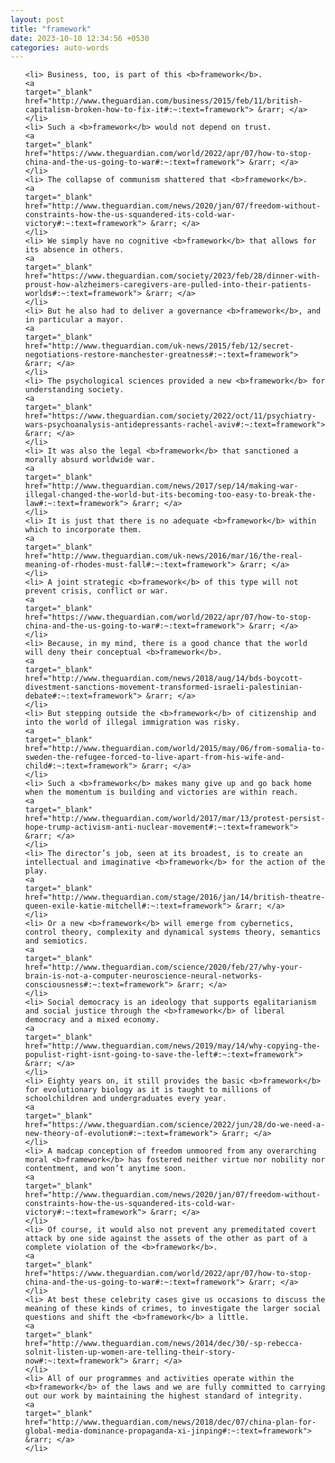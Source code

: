 ```yaml
---
layout: post
title: "framework"
date: 2023-10-10 12:34:56 +0530
categories: auto-words
---
```

<ol>

    <li> Business, too, is part of this <b>framework</b>.
    <a 
    target="_blank" 
    href="http://www.theguardian.com/business/2015/feb/11/british-capitalism-broken-how-to-fix-it#:~:text=framework"> &rarr; </a>
    </li>
    <li> Such a <b>framework</b> would not depend on trust.
    <a 
    target="_blank" 
    href="https://www.theguardian.com/world/2022/apr/07/how-to-stop-china-and-the-us-going-to-war#:~:text=framework"> &rarr; </a>
    </li>
    <li> The collapse of communism shattered that <b>framework</b>.
    <a 
    target="_blank" 
    href="http://www.theguardian.com/news/2020/jan/07/freedom-without-constraints-how-the-us-squandered-its-cold-war-victory#:~:text=framework"> &rarr; </a>
    </li>
    <li> We simply have no cognitive <b>framework</b> that allows for its absence in others.
    <a 
    target="_blank" 
    href="https://www.theguardian.com/society/2023/feb/28/dinner-with-proust-how-alzheimers-caregivers-are-pulled-into-their-patients-worlds#:~:text=framework"> &rarr; </a>
    </li>
    <li> But he also had to deliver a governance <b>framework</b>, and in particular a mayor.
    <a 
    target="_blank" 
    href="http://www.theguardian.com/uk-news/2015/feb/12/secret-negotiations-restore-manchester-greatness#:~:text=framework"> &rarr; </a>
    </li>
    <li> The psychological sciences provided a new <b>framework</b> for understanding society.
    <a 
    target="_blank" 
    href="https://www.theguardian.com/society/2022/oct/11/psychiatry-wars-psychoanalysis-antidepressants-rachel-aviv#:~:text=framework"> &rarr; </a>
    </li>
    <li> It was also the legal <b>framework</b> that sanctioned a morally absurd worldwide war.
    <a 
    target="_blank" 
    href="http://www.theguardian.com/news/2017/sep/14/making-war-illegal-changed-the-world-but-its-becoming-too-easy-to-break-the-law#:~:text=framework"> &rarr; </a>
    </li>
    <li> It is just that there is no adequate <b>framework</b> within which to incorporate them.
    <a 
    target="_blank" 
    href="http://www.theguardian.com/uk-news/2016/mar/16/the-real-meaning-of-rhodes-must-fall#:~:text=framework"> &rarr; </a>
    </li>
    <li> A joint strategic <b>framework</b> of this type will not prevent crisis, conflict or war.
    <a 
    target="_blank" 
    href="https://www.theguardian.com/world/2022/apr/07/how-to-stop-china-and-the-us-going-to-war#:~:text=framework"> &rarr; </a>
    </li>
    <li> Because, in my mind, there is a good chance that the world will deny their conceptual <b>framework</b>.
    <a 
    target="_blank" 
    href="http://www.theguardian.com/news/2018/aug/14/bds-boycott-divestment-sanctions-movement-transformed-israeli-palestinian-debate#:~:text=framework"> &rarr; </a>
    </li>
    <li> But stepping outside the <b>framework</b> of citizenship and into the world of illegal immigration was risky.
    <a 
    target="_blank" 
    href="http://www.theguardian.com/world/2015/may/06/from-somalia-to-sweden-the-refugee-forced-to-live-apart-from-his-wife-and-child#:~:text=framework"> &rarr; </a>
    </li>
    <li> Such a <b>framework</b> makes many give up and go back home when the momentum is building and victories are within reach.
    <a 
    target="_blank" 
    href="http://www.theguardian.com/world/2017/mar/13/protest-persist-hope-trump-activism-anti-nuclear-movement#:~:text=framework"> &rarr; </a>
    </li>
    <li> The director’s job, seen at its broadest, is to create an intellectual and imaginative <b>framework</b> for the action of the play.
    <a 
    target="_blank" 
    href="http://www.theguardian.com/stage/2016/jan/14/british-theatre-queen-exile-katie-mitchell#:~:text=framework"> &rarr; </a>
    </li>
    <li> Or a new <b>framework</b> will emerge from cybernetics, control theory, complexity and dynamical systems theory, semantics and semiotics.
    <a 
    target="_blank" 
    href="http://www.theguardian.com/science/2020/feb/27/why-your-brain-is-not-a-computer-neuroscience-neural-networks-consciousness#:~:text=framework"> &rarr; </a>
    </li>
    <li> Social democracy is an ideology that supports egalitarianism and social justice through the <b>framework</b> of liberal democracy and a mixed economy.
    <a 
    target="_blank" 
    href="http://www.theguardian.com/news/2019/may/14/why-copying-the-populist-right-isnt-going-to-save-the-left#:~:text=framework"> &rarr; </a>
    </li>
    <li> Eighty years on, it still provides the basic <b>framework</b> for evolutionary biology as it is taught to millions of schoolchildren and undergraduates every year.
    <a 
    target="_blank" 
    href="https://www.theguardian.com/science/2022/jun/28/do-we-need-a-new-theory-of-evolution#:~:text=framework"> &rarr; </a>
    </li>
    <li> A madcap conception of freedom unmoored from any overarching moral <b>framework</b> has fostered neither virtue nor nobility nor contentment, and won’t anytime soon.
    <a 
    target="_blank" 
    href="http://www.theguardian.com/news/2020/jan/07/freedom-without-constraints-how-the-us-squandered-its-cold-war-victory#:~:text=framework"> &rarr; </a>
    </li>
    <li> Of course, it would also not prevent any premeditated covert attack by one side against the assets of the other as part of a complete violation of the <b>framework</b>.
    <a 
    target="_blank" 
    href="https://www.theguardian.com/world/2022/apr/07/how-to-stop-china-and-the-us-going-to-war#:~:text=framework"> &rarr; </a>
    </li>
    <li> At best these celebrity cases give us occasions to discuss the meaning of these kinds of crimes, to investigate the larger social questions and shift the <b>framework</b> a little.
    <a 
    target="_blank" 
    href="http://www.theguardian.com/news/2014/dec/30/-sp-rebecca-solnit-listen-up-women-are-telling-their-story-now#:~:text=framework"> &rarr; </a>
    </li>
    <li> All of our programmes and activities operate within the <b>framework</b> of the laws and we are fully committed to carrying out our work by maintaining the highest standard of integrity.
    <a 
    target="_blank" 
    href="http://www.theguardian.com/news/2018/dec/07/china-plan-for-global-media-dominance-propaganda-xi-jinping#:~:text=framework"> &rarr; </a>
    </li>